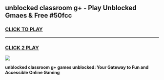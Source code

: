 
## unblocked classroom g+ - Play Unblocked Gmaes & Free #50fcc
<h3>
<a href="https://news.freeplayer.one?title=unblocked_classroom_g+&ref=26F">CLICK TO PLAY</a></h3>
<hr>

<h3>
<a href="https://news.freeplayer.one?title=unblocked_classroom_g+&ref=26F">CLICK 2 PLAY</a>
  
</h3>

<a href="https://news.freeplayer.one?title=unblocked_classroom_g+&ref=26F/"><img src="https://clearcache.store/games.png"></a>


**unblocked classroom g+ games unblocked: Your Gateway to Fun and Accessible Online Gaming**
